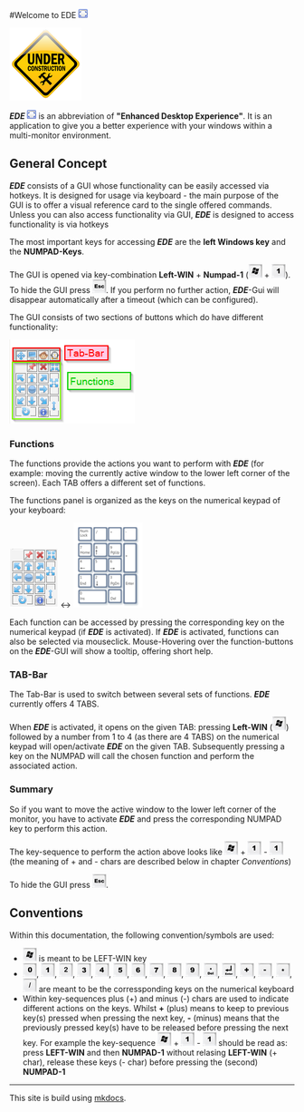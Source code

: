#Welcome to EDE ![AHK_EDE](img/AHK_EDE.png)

![This page is still under construction](img/Under_construction.png)

***EDE*** ![AHK_EDE](img/AHK_EDE.png) is an abbreviation of **"Enhanced Desktop Experience"**. It is an application to give you a better experience with your windows within a multi-monitor environment. 

## General Concept

***EDE*** consists of a GUI whose functionality can be easily accessed via hotkeys. It is designed for usage via keyboard - the main purpose of the GUI is to offer a visual reference card to the single offered commands. Unless you can also access functionality via GUI, ***EDE*** is designed to access functionality is via hotkeys

The most important keys for accessing ***EDE*** are the **left Windows key** and the **NUMPAD-Keys**.

The GUI is opened via key-combination **Left-WIN** + **Numpad-1** (![Left-WIN](img/Keys/Key-Win.png) + ![NUMPAD-1](img/Keys/Key-1.png)). To hide the GUI press ![ESC](img/Keys/Key-Esc.png).
If you perform no further action, ***EDE***-Gui will disappear automatically after a timeout (which can be configured). 

The GUI consists of two sections of buttons which do have different functionality:

![Sections of the GUI: Tabs and Functions](img/GUI/EDEGUI-concept.png)

### Functions
The functions provide the actions you want to perform with ***EDE*** (for example: moving the currently active window to the lower left corner of the screen). Each TAB offers a different set of functions.

The functions panel is organized as the keys on the numerical keypad of your keyboard:

![Function panel](img/GUI/TAB1-functions.png)  <-> ![NUMPAD](img/GUI/NumPad.png)

Each function can be accessed by pressing the corresponding key on the numerical keypad (if ***EDE*** is activated). If ***EDE*** is activated, functions can also be selected via mouseclick. Mouse-Hovering over the function-buttons on the ***EDE***-GUI will show a tooltip, offering short help. 

### TAB-Bar 
The Tab-Bar is used to switch between several sets of functions. ***EDE*** currently offers 4 TABS.

When ***EDE*** is activated, it opens on the given TAB: pressing  **Left-WIN** (![Left-WIN](img/Keys/Key-Win.png)) followed by a number from 1 to 4 (as there are 4 TABS) on the numerical keypad will open/activate ***EDE*** on the given TAB. Subsequently pressing a key on the NUMPAD will call the chosen function and perform the associated action.

### Summary
So if you want to move the active window to  the lower left corner of the monitor, you have to activate ***EDE*** and press the corresponding NUMPAD key to perform this action.

The key-sequence to perform the action above looks like ![Left-WIN](img/Keys/Key-Win.png) + ![NUMPAD-1](img/Keys/Key-1.png) - ![NUMPAD-1](img/Keys/Key-1.png) (the meaning of + and - chars are described below in chapter *Conventions*)

To hide the GUI press ![ESC](img/Keys/Key-Esc.png).

## Conventions

Within this documentation, the following convention/symbols are used:

- ![Left-WIN](img/Keys/Key-Win.png)  is meant to be LEFT-WIN key 
- ![NUMPAD-0](img/Keys/Key-0.png), ![NUMPAD-1](img/Keys/Key-1.png), ![NUMPAD-2](img/Keys/Key-2.png), ![NUMPAD-3](img/Keys/Key-3.png), ![NUMPAD-4](img/Keys/Key-4.png), ![NUMPAD-5](img/Keys/Key-5.png), ![NUMPAD-6](img/Keys/Key-6.png), ![NUMPAD-7](img/Keys/Key-7.png), ![NUMPAD-8](img/Keys/Key-8.png), ![NUMPAD-9](img/Keys/Key-9.png), ![NUMPAD-DEL](img/Keys/Key-Del.png), ![NUMPAD-ENTER](img/Keys/Key-Enter.png), ![NUMPAD-Plus](img/Keys/Key-Plus.png), ![NUMPAD-Minus](img/Keys/Key-Minus.png), ![NUMPAD-Mult](img/Keys/Key-Mult.png), ![NUMPAD-Div](img/Keys/Key-Div.png) are meant to be the corressponding keys on the numerical keyboard
- Within key-sequences plus (+) and minus (-) chars are used to indicate different actions on the keys. Whilst **+** (plus) means to keep to previous key(s) pressed when pressing the next key, **-** (minus) means that the previously pressed key(s) have to be released before pressing the next key. For example the key-sequence ![Left-WIN](img/Keys/Key-Win.png) + ![NUMPAD-1](img/Keys/Key-1.png) - ![NUMPAD-1](img/Keys/Key-1.png) should be read as: press **LEFT-WIN** and then **NUMPAD-1** without relasing **LEFT-WIN** (+ char), release these keys (- char) before pressing the (second) **NUMPAD-1**

 
----

This site is build using [mkdocs](http://mkdocs.org).

